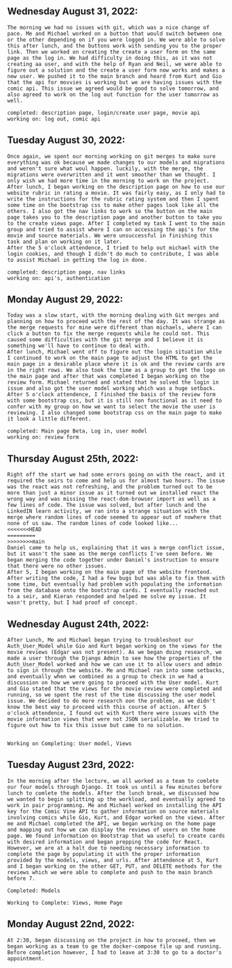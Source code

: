 ## Wednesday August 31, 2022:
    The morning we had no issues with git, which was a nice change of pace. Me and Michael worked on a button that would switch between one or the other depending on if you were logged in. We were able to solve this after lunch, and the buttons work with sending you to the proper link. Then we worked on creating the create a user form on the same page as the log in. We had difficulty in doing this, as it was not creating aa user, and with the help of Ryan and Neil, we were able to figure out a solution and the create a user form now works and makes a new user. We pushed it to the main branch and heard from Kurt and Gio that the api for movvies is working but we are having issues with the comic api. This issue we agreed would be good to solve tomorrow, and also agreed to work on the log out function for the user tomorrow as well.

    completed: description page, login/create user page, movie api
    working on: log out, comic api

## Tuesday August 30, 2022:
    Once again, we spent our morning working on git merges to make sure everything was ok because we made changes to our models and migrations and weren't sure what woul happen. luckily, with the merge, the migrations were overwritten and it went smoother than we thought. I only wish we had more time in the morning to work on the project.
    After lunch, I began working on the description page on how to use our website rubric in rating a movie. It was fairly easy, as I only had to write the instructions for the rubric rating system and then I spent some time on the bootstrap css to make other pages look like all the others. I also got the nav links to work so the button on the main page takes you to the description page and another button to take you to the create views page. After I completed my task I went to the main group and tried to assist where I can on accessing the api's for the movie and source materials. We were unsuccessful in finishing this task and plan on working on it later.
    After the 5 o'clock attendence, I tried to help out michael with the login cookies, and though I didn't do much to contribute, I was able to assist Michael in getting the log in done.

    completed: description page, nav links
    working on: api's, authentication

## Monday August 29, 2022:
    Today was a slow start, with the morning dealing with Git merges and planning on how to proceed with the rest of the day. It was strange as the merge requests for mine were different than michaels, where I can click a button to fix the merge requests while he could not. This caused some difficulties with the git merge and I believe it is something we'll have to continue to deal with. 
    After lunch, Michael went off to figure out the login situation while I continued to work on the main page to adjust the HTML to get the main page in a desirable place where it is ok and the review cards are in the right rows. We also took the time as a group to get the logo on the main page and after that was completed I began working on the review form. Michael returned and stated that he solved the login in issue and also got the user model working which was a huge setback. 
    After 5 o'clock attendence, I finished the basis of the review form with some bootstrap css, but it is still non functional as it need to confer with my group on how we want to select the movie the user is reviewing. I also changed some bootstrap css on the main page to make it look a little different. 

    completed: Main page Beta, Log in, user model
    working on: review form

## Thursday August 25th, 2022:
    Right off the start we had some errors going on with the react, and it required the seirs to come and help us for almost two hours. The issue was the react was not refreshing, and the problem turned out to be more than just a minor issue as it turned out we installed react the wrong way and was missing the react-dom-browser import as well as a few lines of code. The issue was solved, but after lunch and the LinkedIN learn activity, we ran into a strange situation with the merge where random lines of code seemed to appear out of nowhere that none of us saw. The random lines of code looked like...
    <<<<<<<HEAD
    =========
    >>>>>>>>main
    Daniel came to help us, explaining that it was a merge conflict issue, but it wasn't the same as the merge conflicts I've seen before. We began merging the code together under Daniel's instruction to ensure that there were no other issues.
    After 5, I began working on the main page of the website frontend. After writing the code, I had a few bugs but was able to fix them with some time, but eventually had problem with populating the information from the database onto the bootstrap cards. I eventually reached out to a seir, and Kieran responded and helped me solve my issue. It wasn't pretty, but I had proof of concept.

## Wednesday August 24th, 2022:
    After Lunch, Me and Michael began trying to troubleshoot our Auth_User_Model while Gio and Kurt began working on the views for the movie reviews (Edgar was not present). As we began doing research, we made a user through the Django Admin to see how the properties of the Auth_User_Model worked and how we can use it to allow users and admin to sign in through the website. Me and Michael ran into some setbacks, and eventually when we combined as a group to check in we had a discussion on how we were going to proceed with the User model. Kurt and Gio stated that the views for the movie review were completed and running, so we spent the rest of the time discussing the user model issue. We decided to do more research oon the problem, as we didn't know the best way to proceed with this course of action. After 5 o'clock attendence, I found out with Kurt there were issues with the movie information views that were not JSON serializable. We tried to figure out how to fix this issue but came to no solution.


    Working on Completing: User model, Views

## Tuesday August 23rd, 2022:
    In the morning after the lecture, we all worked as a team to comlete our four models through Django. It took us until a few minutes before lunch to comlete the models. After the lunch break, we discussed how we wanted to begin splitting up the workload, and eventually agreed to work in pair programming. Me and Michael worked on installing the API key for the Comic Vine API to gather information on source materials involving comics while Gio, Kurt, and Edgar worked on the views. After me and Michael completed the API, we began working on the home page and mapping out how we can display the reviews of users on the home page. We found information on Bootstrap that wa useful to create cards with desired information and began prepping the code for React. However, we are at a halt due to needing necessary information to complete the page by populating it with the proper information provided by the models, views, and urls. After attendence at 5, Kurt and I began working on the other GET, PUT, and DELETE methods for the reviews which we were able to complete and push to the main branch before 7.

    Completed: Models

    Working to Complete: Views, Home Page

## Monday August 22nd, 2022:
    At 2:30, began discussing on the project in how to proceed, then we began working as a team to ge the docker-compose file up and running. Before completion however, I had to leave at 3:30 to go to a doctor's appointment.